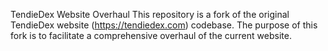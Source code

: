 TendieDex Website Overhaul
This repository is a fork of the original TendieDex website (https://tendiedex.com) codebase. The purpose of this fork is to facilitate a comprehensive overhaul of the current website.

